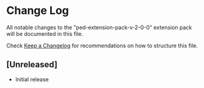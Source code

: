 # Change Log

All notable changes to the "ped-extension-pack-v-2-0-0" extension pack will be documented in this file.

Check [Keep a Changelog](http://keepachangelog.com/) for recommendations on how to structure this file.

## [Unreleased]

- Initial release
